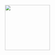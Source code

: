 <a href="https://ci.appveyor.com/project/Slava/player" width="300">
<image src="https://ci.appveyor.com/api/projects/status/br2lpj65mwdt93vx?svg=true" width="150">
</a>
